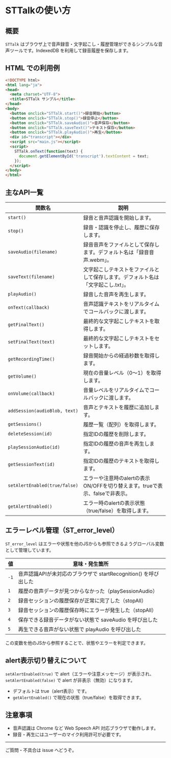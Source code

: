 # STTalkの使い方

## 概要
`STTalk` はブラウザ上で音声録音・文字起こし・履歴管理ができるシンプルな音声ツールです。IndexedDB を利用して録音履歴を保存します。

## HTML での利用例

```html
<!DOCTYPE html>
<html lang="ja">
<head>
  <meta charset="UTF-8">
  <title>STTalk サンプル</title>
</head>
<body>
  <button onclick="STTalk.start()">録音開始</button>
  <button onclick="STTalk.stop()">録音停止</button>
  <button onclick="STTalk.saveAudio()">音声保存</button>
  <button onclick="STTalk.saveText()">テキスト保存</button>
  <button onclick="STTalk.playAudio()">再生</button>
  <div id="transcript"></div>
  <script src="main.js"></script>
  <script>
    STTalk.onText(function(text) {
      document.getElementById('transcript').textContent = text;
    });
  </script>
</body>
</html>
```

## 主なAPI一覧

| 関数名 | 説明 |
| --- | --- |
| `start()` | 録音と音声認識を開始します。|
| `stop()` | 録音・認識を停止し、履歴に保存します。|
| `saveAudio(filename)` | 録音音声をファイルとして保存します。デフォルト名は「録音音声.webm」。|
| `saveText(filename)` | 文字起こしテキストをファイルとして保存します。デフォルト名は「文字起こし.txt」。|
| `playAudio()` | 録音した音声を再生します。|
| `onText(callback)` | 音声認識テキストをリアルタイムでコールバックに渡します。|
| `getFinalText()` | 最終的な文字起こしテキストを取得します。|
| `setFinalText(text)` | 最終的な文字起こしテキストをセットします。|
| `getRecordingTime()` | 録音開始からの経過秒数を取得します。|
| `getVolume()` | 現在の音量レベル（0〜1）を取得します。|
| `onVolume(callback)` | 音量レベルをリアルタイムでコールバックに渡します。|
| `addSession(audioBlob, text)` | 音声とテキストを履歴に追加します。|
| `getSessions()` | 履歴一覧（配列）を取得します。|
| `deleteSession(id)` | 指定IDの履歴を削除します。|
| `playSessionAudio(id)` | 指定IDの履歴の音声を再生します。|
| `getSessionText(id)` | 指定IDの履歴のテキストを取得します。|
| `setAlertEnabled(true/false)` | エラーや注意時のalertの表示ON/OFFを切り替えます。trueで表示、falseで非表示。|
| `getAlertEnabled()` | エラー時のalertの表示状態（true/false）を取得します。|

## エラーレベル管理（ST_error_level）

`ST_error_level` はエラーや状態を他のJSからも参照できるようグローバル変数として管理しています。

| 値 | 意味・発生箇所 |
| --- | --- |
| `-1` | 音声認識APIが未対応のブラウザで startRecognition() を呼び出した |
| `1` | 履歴の音声データが見つからなかった（playSessionAudio）|
| `2` | 録音セッションの履歴保存が正常に完了した（stopAll）|
| `3` | 録音セッションの履歴保存時にエラーが発生した（stopAll）|
| `4` | 保存できる録音データがない状態で saveAudio を呼び出した |
| `5` | 再生できる音声がない状態で playAudio を呼び出した |

この変数を他のJSから参照することで、状態やエラーを判定できます。

## alert表示切り替えについて

`setAlertEnabled(true)` で alert（エラーや注意メッセージ）が表示され、`setAlertEnabled(false)` で alert が非表示（無効）になります。

- デフォルトは true（alert表示）です。
- `getAlertEnabled()` で現在の状態（true/false）を取得できます。

## 注意事項
- 音声認識は Chrome など Web Speech API 対応ブラウザで動作します。
- 録音・再生にはユーザーのマイク利用許可が必要です。

---

ご質問・不具合は issue へどうぞ。
